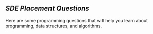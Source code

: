 ## <i>SDE Placement Questions</i>


Here are some programming questions that will help you learn about programming, data structures, and algorithms.